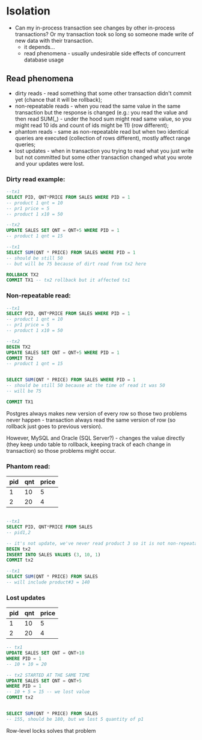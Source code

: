 # Isolation

* Can my in-process transaction see changes by other in-process transactions? Or my transaction took so long so someone made write of new data with their transaction.
  * it depends...
  * read phenomena - usually undesirable side effects of concurrent database usage

## Read phenomena

* dirty reads - read something that some other transaction didn't commit yet (chance that it will be rollback);
* non-repeatable reads - when you read the same value in the same transaction but the response is changed (e.g.: you read the value and then read SUM(_) - under the hood sum might read same value, so you might read 10 ids and count of ids might be 11) (row different);
* phantom reads - same as non-repeatable read but when two identical queries are executed (collection of rows different), mostly affect range queries;
* lost updates - when in transaction you trying to read what you just write but not committed but some other transaction changed what you wrote and your updates were lost.

### Dirty read example:

```sql
--tx1
SELECT PID, QNT*PRICE FROM SALES WHERE PID = 1
-- product 1 qnt = 10
-- pr1 price = 5
-- product 1 x10 = 50

--tx2
UPDATE SALES SET QNT = QNT+5 WHERE PID = 1
-- product 1 qnt = 15

--tx1
SELECT SUM(QNT * PRICE) FROM SALES WHERE PID = 1
-- should be still 50
-- but will be 75 because of dirt read from tx2 here

ROLLBACK TX2
COMMIT TX1 -- tx2 rollback but it affected tx1
```

### Non-repeatable read:

```sql
--tx1
SELECT PID, QNT*PRICE FROM SALES WHERE PID = 1
-- product 1 qnt = 10
-- pr1 price = 5
-- product 1 x10 = 50

--tx2
BEGIN TX2
UPDATE SALES SET QNT = QNT+5 WHERE PID = 1
COMMIT TX2
-- product 1 qnt = 15


SELECT SUM(QNT * PRICE) FROM SALES WHERE PID = 1
-- should be still 50 because at the time of read it was 50
-- will be 75 

COMMIT TX1
```

Postgres always makes new version of every row so those two problems never happen - transaction always read the same version of row (so rollback just goes to previous version). 

However, MySQL and Oracle (SQL Server?) - changes the  value directly (they keep undo table to rollback, keeping track of each change in transaction) so those problems might occur.

### Phantom read:

| pid | qnt | price |
| --- | --- | ----- |
| 1   | 10  | 5     |
| 2   | 20  | 4     |


```sql

--tx1
SELECT PID, QNT*PRICE FROM SALES
-- pid1,2

-- it's not update, we've never read product 3 so it is not non-repeatable read
BEGIN tx2
INSERT INTO SALES VALUES (3, 10, 1)
COMMIT tx2

--tx1
SELECT SUM(QNT * PRICE) FROM SALES
-- will include product#3 = 140
```

### Lost updates

| pid | qnt | price |
| --- | --- | ----- |
| 1   | 10  | 5     |
| 2   | 20  | 4     |


```sql
-- tx1
UPDATE SALES SET QNT = QNT+10
WHERE PID = 1
-- 10 + 10 = 20

-- tx2 STARTED AT THE SAME TIME
UPDATE SALES SET QNT = QNT+5
WHERE PID = 1
-- 10 + 5 = 15 -- we lost value
COMMIT tx2


SELECT SUM(QNT * PRICE) FROM SALES
-- 155, should be 180, but we lost 5 quantity of p1
```

Row-level locks solves that problem
